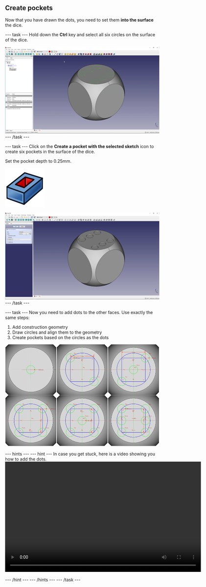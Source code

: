 ## Create pockets

Now that you have drawn the dots, you need to set them **into the surface** the dice.

--- task ---
Hold down the **Ctrl** key and select all six circles on the surface of the dice.

![six_pips_3d](images/six_pips_3d.png)
--- /task ---

--- task ---
Click on the **Create a pocket with the selected sketch** icon to create six pockets in the surface of the dice.

Set the pocket depth to 0.25mm.

![PartDesign_Pocket](images/PartDesign_Pocket.png)

![six_pockets](images/six_pockets.png)
--- /task ---

--- task ---
Now you need to add dots to the other faces. Use exactly the same steps:
1. Add construction geometry
1. Draw circles and align them to the geometry
1. Create pockets based on the circles as the dots

![all_faces](images/all_faces.png)

--- hints --- --- hint ---
In case you get stuck, here is a video showing you how to add the dots.
<video width="640" height="360" controls>
<source src="images/add-remaining-pips.webm" type="video/webm">
Your browser does not support WebM video, try FireFox or Chrome
</video>

--- /hint --- --- /hints ---
--- /task ---

